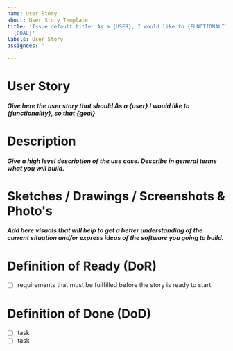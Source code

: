 ```yaml
---
name: User Story
about: User Story Template
title: 'Issue default title: As a {USER}, I would like to {FUNCTIONALITY}, so that
  {GOAL}'
labels: User Story
assignees: ''

---
```


# User Story
##### Give here the user story that should As a {user} I would like to {functionality}, so that {goal}

# Description
##### Give a high level description of the use case. Describe in general terms what you will build.

# Sketches / Drawings / Screenshots & Photo's
#####  Add here visuals that will help to get a better understanding of the current situation and/or express ideas of the software you going to build.

# Definition of Ready (DoR)
  - [ ] requirements that must be fullfilled before the story is ready to start

# Definition of Done (DoD)
  - [ ] task
  - [ ] task

